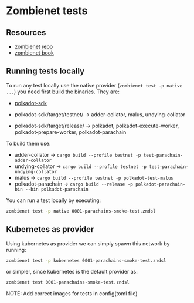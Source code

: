 [//]: # (
Copyright Quadrivium LLC
All Rights Reserved
SPDX-License-Identifier: Apache-2.0
)

# Zombienet tests

## Resources

* [zombienet repo](https://github.com/paritytech/zombienet)
* [zombienet book](https://paritytech.github.io/zombienet/)

## Running tests locally
To run any test locally use the native provider (`zombienet test -p native ...`) you need first build the binaries. They are:

* [polkadot-sdk](https://github.com/paritytech/polkadot-sdk/)

* polkadot-sdk/target/testnet/ -> adder-collator, malus, undying-collator 
* polkadot-sdk/target/release/ -> polkadot, polkadot-execute-worker, polkadot-prepare-worker, polkadot-parachain 

To build them use:
* adder-collator -> `cargo build --profile testnet -p test-parachain-adder-collator`
* undying-collator -> `cargo build --profile testnet -p test-parachain-undying-collator`
* malus -> `cargo build --profile testnet -p polkadot-test-malus`
* polkadot-parachain -> `cargo build --release -p polkadot-parachain-bin --bin polkadot-parachain`
  
You can run a test locally by executing:
```sh
zombienet test -p native 0001-parachains-smoke-test.zndsl
```

## Kubernetes as provider
Using kubernetes as provider we can simply spawn this network by running:

```sh
zombienet test -p kubernetes 0001-parachains-smoke-test.zndsl
```
or simpler, since kubernetes is the default provider as:

```sh
zombienet test 0001-parachains-smoke-test.zndsl
```

NOTE: Add correct images for tests in config(toml file) 
